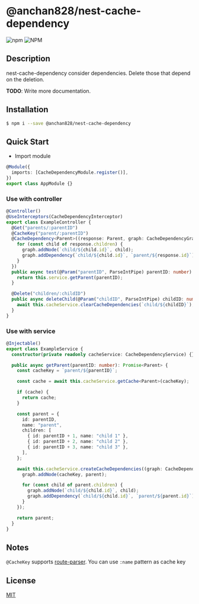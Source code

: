 # @anchan828/nest-cache-dependency

![npm](https://img.shields.io/npm/v/@anchan828/nest-cache-dependency.svg)
![NPM](https://img.shields.io/npm/l/@anchan828/nest-cache-dependency.svg)

## Description

nest-cache-dependency consider dependencies. Delete those that depend on the deletion.

**TODO**: Write more documentation.

## Installation

```bash
$ npm i --save @anchan828/nest-cache-dependency
```

## Quick Start

- Import module

```ts
@Module({
  imports: [CacheDependencyModule.register()],
})
export class AppModule {}
```

### Use with controller

```ts
@Controller()
@UseInterceptors(CacheDependencyInterceptor)
export class ExampleController {
  @Get("parents/:parentID")
  @CacheKey("parent/:parentID")
  @CacheDependency<Parent>((response: Parent, graph: CacheDependencyGraph) => {
    for (const child of response.children) {
      graph.addNode(`child/${child.id}`, child);
      graph.addDependency(`child/${child.id}`, `parent/${response.id}`);
    }
  })
  public async test(@Param("parentID", ParseIntPipe) parentID: number): Promise<Parent> {
    return this.service.getParent(parentID);
  }

  @Delete("children/:childID")
  public async deleteChild(@Param("childID", ParseIntPipe) childID: number): Promise<void> {
    await this.cacheService.clearCacheDependencies(`child/${childID}`);
  }
}
```

### Use with service

```ts
@Injectable()
export class ExampleService {
  constructor(private readonly cacheService: CacheDependencyService) {}

  public async getParent(parentID: number): Promise<Parent> {
    const cacheKey = `parent/${parentID}`;

    const cache = await this.cacheService.getCache<Parent>(cacheKey);

    if (cache) {
      return cache;
    }

    const parent = {
      id: parentID,
      name: "parent",
      children: [
        { id: parentID + 1, name: "child 1" },
        { id: parentID + 2, name: "child 2" },
        { id: parentID + 3, name: "child 3" },
      ],
    };

    await this.cacheService.createCacheDependencies((graph: CacheDependencyGraph) => {
      graph.addNode(cacheKey, parent);

      for (const child of parent.children) {
        graph.addNode(`child/${child.id}`, child);
        graph.addDependency(`child/${child.id}`, `parent/${parent.id}`);
      }
    });

    return parent;
  }
}
```

## Notes

`@CacheKey` supports [route-parser](https://www.npmjs.com/package/route-parser). You can use `:name` pattern as cache key

## License

[MIT](LICENSE)
